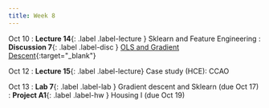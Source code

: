 ```yaml
---
title: Week 8
---
```


Oct 10
: **Lecture 14**{: .label .label-lecture } Sklearn and Feature Engineering
: **Discussion 7**{: .label .label-disc } [OLS and Gradient Descent](https://drive.google.com/file/d/1AyJ9kuK7D9xSKAYyLrJa6pP5TnDWqywF/view?usp=sharing){:target="_blank"}

Oct 12
: **Lecture 15**{: .label .label-lecture} Case study (HCE): CCAO

Oct 13
: **Lab 7**{: .label .label-lab } Gradient descent and Sklearn (due Oct 17)
: **Project A1**{: .label .label-hw } Housing I (due Oct 19)

